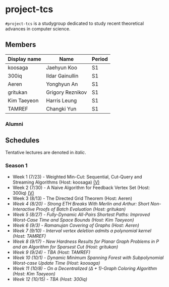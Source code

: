 # project-tcs

`#project-tcs` is a studygroup dedicated to study recent theoretical advances in computer science.

## Members

| Display name | Name             | Period |
| ------------ | ---------------- | ------ |
| koosaga      | Jaehyun Koo      | S1     |
| 300iq        | Ildar Gainullin  | S1     |
| Aeren        | Yonghyun An      | S1     |
| gritukan     | Grigory Reznikov | S1     |
| Kim Taeyeon  | Harris Leung     | S1     |
| TAMREF       | Changki Yun      | S1     |

### Alumni



## Schedules

Tentative lectures are denoted in *italic*.

### Season 1

* Week 1 (7/23) - Weighted Min-Cut: Sequential, Cut-Query and Streaming Algorithms (Host: koosaga) [(V)](https://youtu.be/3_l72RZSBzw)
* Week 2 (7/30) - A Naive Algorithm for Feedback Vertex Set (Host: 300iq) [(V)](https://youtu.be/Odpj7je2uOg)
* Week 3 (8/13) - The Directed Grid Theorem (Host: Aeren)
* *Week 4 (8/20) - Strong ETH Breaks With Merlin and Arthur: Short Non-Interactive Proofs of Batch Evaluation (Host: gritukan)*
* *Week 5 (8/27) - Fully-Dynamic All-Pairs Shortest Paths: Improved Worst-Case Time and Space Bounds (Host: Kim Taeyeon)*
* *Week 6 (9/3) - Ramanujan Covering of Graphs (Host: Aeren)*
* *Week 7 (9/10) - Interval vertex deletion admits a polynomial kernel (Host: TAMREF)*
* *Week 8 (9/17) - New Hardness Results for Planar Graph Problems in P and an Algorithm for Sparsest Cut (Host: gritukan)*
* *Week 9 (9/24) - TBA (Host: TAMREF)*
* *Week 10 (10/1) - Dynamic Minimum Spanning Forest with Subpolynomial Worst-case Update Time (Host: koosaga)*
* *Week 11 (10/8) - On a Decentralized $(\Delta +1)$-Graph Coloring Algorithm (Host: Kim Taeyeon)*
* *Week 12 (10/15) - TBA (Host: 300iq)*

